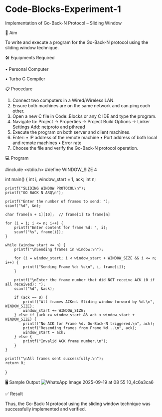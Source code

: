 # Code-Blocks-Experiment-1
Implementation of Go-Back-N Protocol – Sliding Window

🎯 Aim

To write and execute a program for the Go-Back-N protocol using the sliding window technique.

🛠️ Equipments Required

• 	Personal Computer

• 	Turbo C Compiler

📋 Procedure
1. 	Connect two computers in a Wired/Wireless LAN.
2. 	Ensure both machines are on the same network and can ping each other.
3. 	Open a new C file in Code::Blocks or any C IDE and type the program.
4. 	Navigate to:
Project -> Properties -> Project Build Options -> Linker Settings
Add: netproto and pthread
5. 	Execute the program on both server and client machines.
6. 	Enter:
• 	IP address of the remote machine
• 	Port address of both local and remote machines
• 	Error rate
7. 	Choose the file and verify the Go-Back-N protocol operation.

💻 Program

#include <stdio.h>
#define WINDOW_SIZE 4

int main() {
    int i, window_start = 1, ack;
    int n;

    printf("SLIDING WINDOW PROTOCOL\n");
    printf("GO BACK N ARQ\n");

    printf("Enter the number of frames to send: ");
    scanf("%d", &n);

    char frame[n + 1][10];  // frame[1] to frame[n]

    for (i = 1; i <= n; i++) {
        printf("Enter content for frame %d: ", i);
        scanf("%s", frame[i]);
    }

    while (window_start <= n) {
        printf("\nSending frames in window:\n");

        for (i = window_start; i < window_start + WINDOW_SIZE && i <= n; i++) {
            printf("Sending Frame %d: %s\n", i, frame[i]);
        }

        printf("\nEnter the frame number that did NOT receive ACK (0 if all received): ");
        scanf("%d", &ack);

        if (ack == 0) {
            printf("All frames ACKed. Sliding window forward by %d.\n", WINDOW_SIZE);
            window_start += WINDOW_SIZE;
        } else if (ack >= window_start && ack < window_start + WINDOW_SIZE) {
            printf("No ACK for Frame %d. Go-Back-N triggered.\n", ack);
            printf("Resending frames from Frame %d...\n", ack);
            window_start = ack;
        } else {
            printf("Invalid ACK frame number.\n");
        }
    }

    printf("\nAll frames sent successfully.\n");
    return 0;
}

🖥️ Sample Output
![WhatsApp Image 2025-09-19 at 08 55 10_4c6a3ca6](https://github.com/user-attachments/assets/71f01023-edc7-45d4-aa0a-64028e850d38)


✅ Result

Thus, the Go-Back-N protocol using the sliding window technique was successfully implemented and verified.
